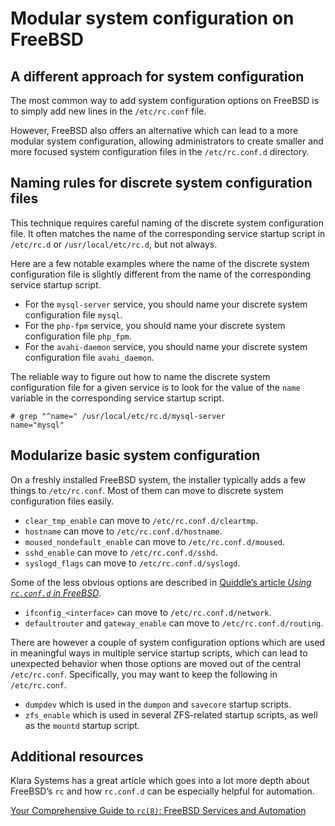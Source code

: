 # Modular system configuration on FreeBSD

## A different approach for system configuration

The most common way to add system configuration options on FreeBSD is to simply add new lines in the `/etc/rc.conf` file.

However, FreeBSD also offers an alternative which can lead to a more modular system configuration, allowing administrators to create smaller and more focused system configuration files in the `/etc/rc.conf.d` directory.


## Naming rules for discrete system configuration files

This technique requires careful naming of the discrete system configuration file. It often matches the name of the corresponding service startup script in `/etc/rc.d` or `/usr/local/etc/rc.d`, but not always.

Here are a few notable examples where the name of the discrete system configuration file is slightly different from the name of the corresponding service startup script.

 * For the `mysql-server` service, you should name your discrete system configuration file `mysql`.
 * For the `php-fpm` service, you should name your discrete system configuration file `php_fpm`.
 * For the `avahi-daemon` service, you should name your discrete system configuration file `avahi_daemon`.

The reliable way to figure out how to name the discrete system configuration file for a given service is to look for the value of the `name` variable in the corresponding service startup script.

```console
# grep "^name=" /usr/local/etc/rc.d/mysql-server
name="mysql"
```


## Modularize basic system configuration

On a freshly installed FreeBSD system, the installer typically adds a few things to `/etc/rc.conf`. Most of them can move to discrete system configuration files easily.

 * `clear_tmp_enable` can move to `/etc/rc.conf.d/cleartmp`.
 * `hostname` can move to `/etc/rc.conf.d/hostname`.
 * `moused_nondefault_enable` can move to `/etc/rc.conf.d/moused`.
 * `sshd_enable` can move to `/etc/rc.conf.d/sshd`.
 * `syslogd_flags` can move to `/etc/rc.conf.d/syslogd`.

Some of the less obvious options are described in [Quiddle’s article _Using `rc.conf.d` in FreeBSD_](https://quiddle.net/post/77406007305/using-rcconfd-in-freebsd).

 * `ifconfig_<interface>` can move to `/etc/rc.conf.d/network`.
 * `defaultrouter` and `gateway_enable` can move to `/etc/rc.conf.d/routing`.

There are however a couple of system configuration options which are used in meaningful ways in multiple service startup scripts, which can lead to unexpected behavior when those options are moved out of the central `/etc/rc.conf`. Specifically, you may want to keep the following in `/etc/rc.conf`.

 * `dumpdev` which is used in the `dumpon` and `savecore` startup scripts.
 * `zfs_enable` which is used in several ZFS-related startup scripts, as well as the `mountd` startup script.


## Additional resources

Klara Systems has a great article which goes into a lot more depth about FreeBSD’s `rc` and how `rc.conf.d` can be especially helpful for automation.

[Your Comprehensive Guide to `rc(8)`: FreeBSD Services and Automation](https://klarasystems.com/articles/rc8-freebsd-services-and-automation/)
